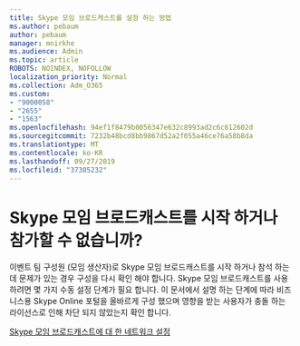 ```yaml
---
title: Skype 모임 브로드캐스트를 설정 하는 방법
ms.author: pebaum
author: pebaum
manager: mnirkhe
ms.audience: Admin
ms.topic: article
ROBOTS: NOINDEX, NOFOLLOW
localization_priority: Normal
ms.collection: Adm_O365
ms.custom:
- "9000058"
- "2655"
- "1563"
ms.openlocfilehash: 94ef1f8479b0056347e632c8993ad2c6c612602d
ms.sourcegitcommit: 7232b48bcd8bb9867d52a2f055a46ce76a58b8da
ms.translationtype: MT
ms.contentlocale: ko-KR
ms.lasthandoff: 09/27/2019
ms.locfileid: "37305232"
---
```

# <a name="cant-start-or-join-a-skype-meeting-broadcast"></a>Skype 모임 브로드캐스트를 시작 하거나 참가할 수 없습니까?

이벤트 팀 구성원 (모임 생산자)로 Skype 모임 브로드캐스트를 시작 하거나 참석 하는 데 문제가 있는 경우 구성을 다시 확인 해야 합니다. Skype 모임 브로드캐스트를 사용 하려면 몇 가지 수동 설정 단계가 필요 합니다. 이 문서에서 설명 하는 단계에 따라 비즈니스용 Skype Online 포털을 올바르게 구성 했으며 영향을 받는 사용자가 충돌 하는 라이선스로 인해 차단 되지 않았는지 확인 합니다.

[Skype 모임 브로드캐스트에 대 한 네트워크 설정](https://docs.microsoft.com/SkypeForBusiness/set-up-your-network-for-skype-meeting-broadcast/set-up-your-network-for-skype-meeting-broadcast)